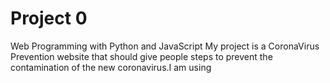 # Project 0

Web Programming with Python and JavaScript
  My project is a CoronaVirus Prevention website that should give people steps to prevent the contamination of the new coronavirus.I am using  
